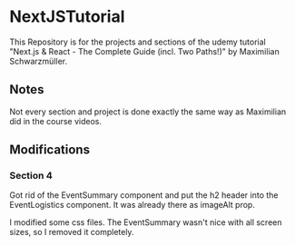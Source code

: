 # NextJSTutorial
This Repository is for the projects and sections of the udemy tutorial "Next.js &amp; React - The Complete Guide (incl. Two Paths!)" by Maximilian Schwarzmüller.

## Notes
Not every section and project is done exactly the same way as Maximilian did in the course videos.

## Modifications
### Section 4
Got rid of the EventSummary component and put the h2 header into the EventLogistics component. It was already there as imageAlt prop.

I modified some css files. The EventSummary wasn't nice with all screen sizes, so I removed it completely.